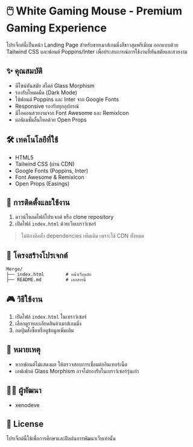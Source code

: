 # 🖱️ White Gaming Mouse - Premium Gaming Experience

โปรเจ็กต์นี้เป็นหน้า Landing Page สำหรับขายเมาส์เกมมิ่งสีขาวสุดพรีเมียม ออกแบบด้วย Tailwind CSS และฟอนต์ Poppins/Inter เพื่อประสบการณ์การใช้งานที่ทันสมัยและสวยงาม

## ✨ คุณสมบัติ
- ดีไซน์ทันสมัย สไตล์ Glass Morphism
- รองรับโหมดมืด (Dark Mode)
- ใช้ฟอนต์ Poppins และ Inter จาก Google Fonts
- Responsive รองรับทุกอุปกรณ์
- มีไอคอนสวยงามจาก Font Awesome และ RemixIcon
- แอนิเมชั่นลื่นไหลด้วย Open Props

## 🛠️ เทคโนโลยีที่ใช้
- HTML5
- Tailwind CSS (ผ่าน CDN)
- Google Fonts (Poppins, Inter)
- Font Awesome & RemixIcon
- Open Props (Easings)

## 🚀 การติดตั้งและใช้งาน
1. ดาวน์โหลดไฟล์โปรเจกต์ หรือ clone repository
2. เปิดไฟล์ `index.html` ด้วยเว็บเบราว์เซอร์

> ไม่ต้องติดตั้ง dependencies เพิ่มเติม เพราะใช้ CDN ทั้งหมด

## 📁 โครงสร้างโปรเจกต์
```
Merge/
├── index.html        # หน้าเว็บหลัก
├── README.md         # เอกสารนี้
```

## 🎮 วิธีใช้งาน
1. เปิดไฟล์ `index.html` ในเบราว์เซอร์
2. เลือกดูรายละเอียดสินค้าเมาส์เกมมิ่ง
3. กดปุ่มสั่งซื้อหรือดูข้อมูลเพิ่มเติม

## 🔧 หมายเหตุ
- หากฟอนต์ไม่แสดงผล ให้ตรวจสอบการเชื่อมต่ออินเทอร์เน็ต
- เอฟเฟกต์ Glass Morphism อาจไม่รองรับในเบราว์เซอร์รุ่นเก่า

## 👨‍💻 ผู้พัฒนา
- xenodeve

## 📝 License
โปรเจ็กต์นี้ใช้เพื่อการศึกษาและฝึกฝนการพัฒนาเว็บเท่านั้น
